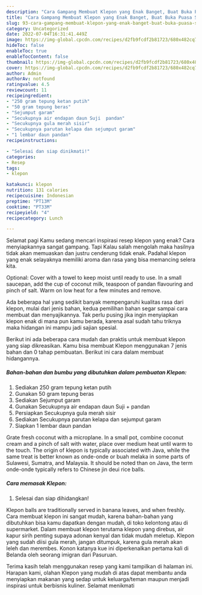 ```yaml
---
description: "Cara Gampang Membuat Klepon yang Enak Banget, Buat Buka Puasa Sempurna"
title: "Cara Gampang Membuat Klepon yang Enak Banget, Buat Buka Puasa Sempurna"
slug: 93-cara-gampang-membuat-klepon-yang-enak-banget-buat-buka-puasa-sempurna
category: Uncategorized
date: 2022-07-04T16:31:41.449Z
image: https://img-global.cpcdn.com/recipes/d2fb9fcdf2b81723/680x482cq70/klepon-foto-resep-utama.jpg
hideToc: false
enableToc: true
enableTocContent: false
thumbnail: https://img-global.cpcdn.com/recipes/d2fb9fcdf2b81723/680x482cq70/klepon-foto-resep-utama.jpg
cover: https://img-global.cpcdn.com/recipes/d2fb9fcdf2b81723/680x482cq70/klepon-foto-resep-utama.jpg
author: Admin
authorAv: notfound
ratingvalue: 4.5
reviewcount: 11
recipeingredient:
- "250 gram tepung ketan putih"
- "50 gram tepung beras"
- "Sejumput garam"
- "Secukupnya air endapan daun Suji  pandan"
- "Secukupnya gula merah sisir"
- "Secukupnya parutan kelapa dan sejumput garam"
- "1 lembar daun pandan"
recipeinstructions:

- "Selesai dan siap dinikmati!"
categories:
- Resep
tags:
- klepon

katakunci: klepon 
nutrition: 131 calories
recipecuisine: Indonesian
preptime: "PT13M"
cooktime: "PT33M"
recipeyield: "4"
recipecategory: Lunch

---
```



Selamat pagi Kamu sedang mencari inspirasi resep klepon yang enak? Cara menyiapkannya sangat gampang. Tapi Kalau salah mengolah maka hasilnya tidak akan memuaskan dan justru cenderung tidak enak. Padahal klepon yang enak selayaknya memiliki aroma dan rasa yang bisa memancing selera kita.


Optional: Cover with a towel to keep moist until ready to use. In a small saucepan, add the cup of coconut milk, teaspoon of pandan flavouring and pinch of salt. Warm on low heat for a few minutes and remove.

Ada beberapa hal yang sedikit banyak mempengaruhi kualitas rasa dari klepon, mulai dari jenis bahan, kedua pemilihan bahan segar sampai cara membuat dan menyajikannya. Tak perlu pusing jika ingin menyiapkan klepon enak di mana pun kamu berada, karena asal sudah tahu triknya maka hidangan ini mampu jadi sajian spesial.


Berikut ini ada beberapa cara mudah dan praktis untuk membuat klepon yang siap dikreasikan. Kamu bisa membuat Klepon menggunakan 7 jenis bahan dan 0 tahap pembuatan. Berikut ini cara dalam membuat hidangannya.

<!--inarticleads1-->

##### Bahan-bahan dan bumbu yang dibutuhkan dalam pembuatan Klepon:

1. Sediakan 250 gram tepung ketan putih
1. Gunakan 50 gram tepung beras
1. Sediakan Sejumput garam
1. Gunakan Secukupnya air endapan daun Suji + pandan
1. Persiapkan Secukupnya gula merah sisir
1. Sediakan Secukupnya parutan kelapa dan sejumput garam
1. Siapkan 1 lembar daun pandan


Grate fresh coconut with a microplane. In a small pot, combine coconut cream and a pinch of salt with water, place over medium heat until warm to the touch. The origin of klepon is typically associated with Java, while the same treat is better known as onde-onde or buah melaka in some parts of Sulawesi, Sumatra, and Malaysia. It should be noted than on Java, the term onde-onde typically refers to Chinese jin deui rice balls. 

<!--inarticleads2-->

##### Cara memasak Klepon:


1. Selesai dan siap dihidangkan!

Klepon balls are traditionally served in banana leaves, and when freshly. Cara membuat klepon ini sangat mudah, karena bahan-bahan yang dibutuhkan bisa kamu dapatkan dengan mudah, di toko kelontong atau di supermarket. Dalam membuat klepon terutama klepon yang direbus, air kapur sirih penting supaya adonan kenyal dan tidak mudah meletup. Klepon yang sudah diisi gula merah, jangan ditumpuk, karena gula merah akan leleh dan merembes. Konon katanya kue ini diperkenalkan pertama kali di Belanda oleh seorang imigran dari Pasuruan. 

Terima kasih telah menggunakan resep yang kami tampilkan di halaman ini. Harapan kami, olahan Klepon yang mudah di atas dapat membantu anda menyiapkan makanan yang sedap untuk keluarga/teman maupun menjadi inspirasi untuk berbisnis kuliner. Selamat menikmati
